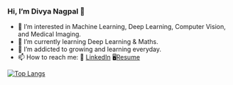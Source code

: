 ### Hi, I’m Divya Nagpal 👋 

- 👀 I’m interested in Machine Learning, Deep Learning, Computer Vision, and Medical Imaging.
- 🌱 I’m currently learning Deep Learning & Maths.
- 💞️ I’m addicted to growing and learning everyday.
- 📫 How to reach me: 
   :office: [LinkedIn](https://www.linkedin.com/in/divyanagpal11/) 🖥️[Resume](https://sites.google.com/view/divyanagpal/home)


[![Top Langs](https://github-readme-stats.vercel.app/api/top-langs/?username=DivyaNagpal11&layout=compact&hide=hack)](https://github.com/anuraghazra/github-readme-stats)

<!---
[![Khuyen's github stats](https://github-readme-stats.vercel.app/api?username=DivyaNagpal11&count_private=true&show_icons=true&theme=radical&hide_rank=false&hide=stars,contribs)](https://github.com/anuraghazra/github-readme-stats)
--->

<!---
DivyaNagpal11/DivyaNagpal11 is a ✨ special ✨ repository because its `README.md` (this file) appears on your GitHub profile.
You can click the Preview link to take a look at your changes.
--->
